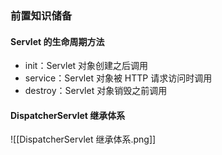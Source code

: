 ### 前置知识储备
#### Servlet 的生命周期方法

- init：Servlet 对象创建之后调用
- service：Servlet 对象被 HTTP 请求访问时调用
- destroy：Servlet 对象销毁之前调用
#### DispatcherServlet 继承体系

![[DispatcherServlet 继承体系.png]]
